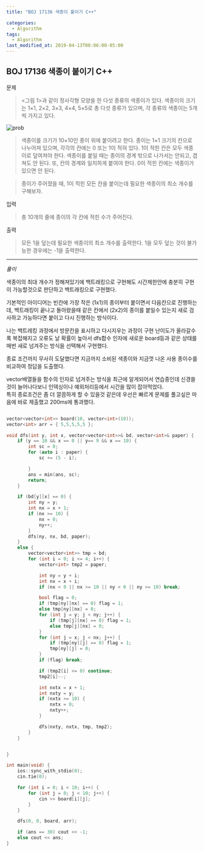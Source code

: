 ```yaml
---
title: "BOJ 17136 색종이 붙이기 C++"

categories:
  - Algorithm
tags:
  - Algorithm
last_modified_at: 2019-04-13T08:06:00-05:00
---
```


## BOJ 17136 색종이 붙이기 C++

문제

> <그림 1>과 같이 정사각형 모양을 한 다섯 종류의 색종이가 있다. 색종이의 크기는 1×1, 2×2, 3×3, 4×4, 5×5로 총 다섯 종류가 있으며, 각 종류의 색종이는 5개씩 가지고 있다.

![prob](https://upload.acmicpc.net/496452ae-ce36-4d77-93f7-19d7f3f9ce28/-/preview/ "<그림 1>")

> 색종이를 크기가 10×10인 종이 위에 붙이려고 한다. 종이는 1×1 크기의 칸으로 나누어져 있으며, 각각의 칸에는 0 또는 1이 적혀 있다. 1이 적힌 칸은 모두 색종이로 덮여져야 한다. 색종이를 붙일 때는 종이의 경계 밖으로 나가서는 안되고, 겹쳐도 안 된다. 또, 칸의 경계와 일치하게 붙여야 한다. 0이 적힌 칸에는 색종이가 있으면 안 된다.

> 종이가 주어졌을 때, 1이 적힌 모든 칸을 붙이는데 필요한 색종이의 최소 개수를 구해보자.

입력

> 총 10개의 줄에 종이의 각 칸에 적힌 수가 주어진다.

출력

> 모든 1을 덮는데 필요한 색종이의 최소 개수를 출력한다. 1을 모두 덮는 것이 불가능한 경우에는 -1을 출력한다.

---

_풀이_

색종이의 최대 개수가 정해져있기에 백트래킹으로 구현해도 시간제한안에 충분히 구현이 가능할것으로 판단하고 백트래킹으로 구현했다.

기본적인 아이디어는 빈칸에 가장 작은 (1x1)의 종이부터 붙이면서 다음칸으로 진행하는데, 백트래킹이 끝나고 돌아왔을때 같은 칸에서 (2x2)의 종이를 붙일수 있는지 새로 검사하고 가능하다면 붙이고 다시 진행하는 방식이다.

나는 백트레킹 과정에서 방문칸을 표시하고 다시지우는 과정이 구현 난이도가 올라갈수록 복잡해지고 오류도 날 확률이 높아서 dfs함수 인자에 새로운 board등과 같은 상태를 매번 새로 넘겨주는 방식을 선택해서 구현했다.

종료 조건까지 무사히 도달했다면 지금까지 소비된 색종이와 지금껏 나온 사용 종이수를 비교하여 정답을 도출했다.

vector배열들을 함수의 인자로 넘겨주는 방식을 최근에 알게되어서 연습중인데 신경쓸것이 늘어나다보니 인덱싱이나 예외처리등에서 시간을 많이 잡아먹었다.  
특히 종료조건은 좀 더 깔끔하게 할 수 있을것 같은데 우선은 빠르게 문제를 풀고싶은 마음에 바로 제출했고 200ms에 통과했다.

```c++

vector<vector<int>> board(10, vector<int>(10));
vector<int> arr = { 5,5,5,5,5 };

void dfs(int y, int x, vector<vector<int>>& bd, vector<int>& paper) {
    if (y == 10 && x == 0 || y== 9 && x == 10) {
        int sc = 0;
        for (auto i : paper) {
            sc += (5 - i);

        }
        ans = min(ans, sc);
        return;
    }

    if (bd[y][x] == 0) {
        int ny = y;
        int nx = x + 1;
        if (nx >= 10) {
            nx = 0;
            ny++;
        }
        dfs(ny, nx, bd, paper);
    }
    else {
        vector<vector<int>> tmp = bd;
        for (int i = 0; i <= 4; i++) {
            vector<int> tmp2 = paper;

            int ny = y + i;
            int nx = x + i;
            if (nx < 0 || nx >= 10 || ny < 0 || ny >= 10) break;

            bool flag = 0;
            if (tmp[ny][nx] == 0) flag = 1;
            else tmp[ny][nx] = 0;
            for (int j = y; j < ny; j++) {
                if (tmp[j][nx] == 0) flag = 1;
                else tmp[j][nx] = 0;
            }
            for (int j = x; j < nx; j++) {
                if (tmp[ny][j] == 0) flag = 1;
                tmp[ny][j] = 0;
            }
            if (flag) break;

            if (tmp2[i] <= 0) continue;
            tmp2[i]--;

            int nxtx = x + 1;
            int nxty = y;
            if (nxtx >= 10) {
                nxtx = 0;
                nxty++;
            }

            dfs(nxty, nxtx, tmp, tmp2);
        }
    }


}

int main(void) {
    ios::sync_with_stdio(0);
    cin.tie(0);

    for (int i = 0; i < 10; i++) {
        for (int j = 0; j < 10; j++) {
            cin >> board[i][j];
        }
    }

    dfs(0, 0, board, arr);

    if (ans == 30) cout << -1;
    else cout << ans;
}

```
